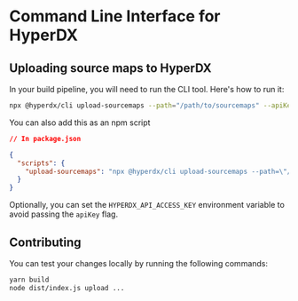 # Command Line Interface for HyperDX

## Uploading source maps to HyperDX

In your build pipeline, you will need to run the CLI tool. Here's how to run it:

```sh
npx @hyperdx/cli upload-sourcemaps --path="/path/to/sourcemaps" --apiKey="your-api-key"
```

You can also add this as an npm script

```json
// In package.json

{
  "scripts": {
    "upload-sourcemaps": "npx @hyperdx/cli upload-sourcemaps --path=\"/path/to/sourcemaps\""
  }
}
```

Optionally, you can set the `HYPERDX_API_ACCESS_KEY` environment variable to avoid passing the `apiKey` flag.

## Contributing

You can test your changes locally by running the following commands:

```sh
yarn build
node dist/index.js upload ...
```
